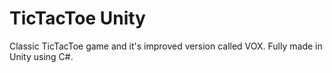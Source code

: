 # TicTacToe Unity
 Classic TicTacToe game and it's improved version called VOX. Fully made in Unity using C#.
